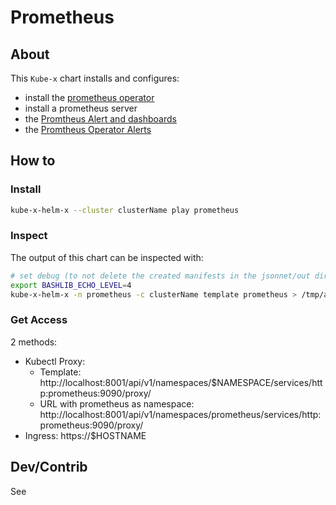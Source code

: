 # Prometheus

## About

This `Kube-x` chart installs and configures:
* install the [prometheus operator](https://prometheus-operator.dev/) 
* install a prometheus server
* the [Promtheus Alert and dashboards](https://monitoring.mixins.dev/prometheus/#dashboards)
* the [Promtheus Operator Alerts](https://monitoring.mixins.dev/prometheus-operator/)

## How to

### Install

```bash
kube-x-helm-x --cluster clusterName play prometheus
```


### Inspect

The output of this chart can be inspected with:
```bash
# set debug (to not delete the created manifests in the jsonnet/out directory)
export BASHLIB_ECHO_LEVEL=4
kube-x-helm-x -n prometheus -c clusterName template prometheus > /tmp/all.yaml
```

### Get Access

2 methods:
* Kubectl Proxy:
  * Template: http://localhost:8001/api/v1/namespaces/$NAMESPACE/services/http:prometheus:9090/proxy/
  * URL with prometheus as namespace: http://localhost:8001/api/v1/namespaces/prometheus/services/http:prometheus:9090/proxy/
* Ingress: https://$HOSTNAME


## Dev/Contrib

See [](contrib.md)